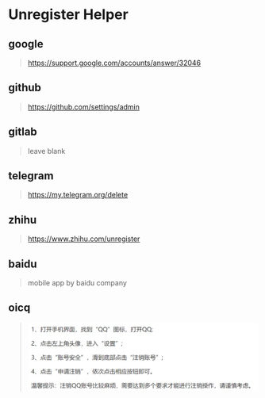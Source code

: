 Unregister Helper
==

## google
>https://support.google.com/accounts/answer/32046

## github
>https://github.com/settings/admin

## gitlab
>leave blank

## telegram
>https://my.telegram.org/delete

## zhihu
>https://www.zhihu.com/unregister

## baidu
>mobile app by baidu company

## oicq
>![oicq_unregister](./img/oicq_unregister.png)